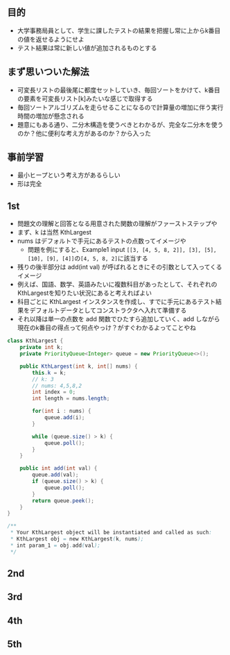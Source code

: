 ## 目的
- 大学事務局員として、学生に課したテストの結果を把握し常に上からk番目の値を返せるようにせよ
- テスト結果は常に新しい値が追加されるものとする

## まず思いついた解法
- 可変長リストの最後尾に都度セットしていき、毎回ソートをかけて、k番目の要素を可変長リスト[k]みたいな感じで取得する
- 毎回ソートアルゴリズムを走らせることになるので計算量の増加に伴う実行時間の増加が懸念される
- 題意にもある通り、二分木構造を使うべきとわかるが、完全な二分木を使うのか？他に便利な考え方があるのか？から入った

## 事前学習
- 最小ヒープという考え方があるらしい
- 形は完全

## 1st
- 問題文の理解と回答となる用意された関数の理解がファーストステップや
- まず、k は当然 KthLargest
- nums はデフォルトで手元にあるテストの点数ってイメージや
  - 問題を例にすると、Example1 input `[[3, [4, 5, 8, 2]], [3], [5], [10], [9], [4]]`の`[4, 5, 8, 2]`に該当する
- 残りの後半部分は add(int val) が呼ばれるときにその引数として入ってくるイメージ
- 例えば、国語、数学、英語みたいに複数科目があったとして、それぞれのKthLargestを知りたい状況にあると考えればよい
- 科目ごとに KthLargest インスタンスを作成し、すでに手元にあるテスト結果をデフォルトデータとしてコンストラクタへ入れて準備する
- それ以降は単一の点数を add 関数でひたすら追加していく、add しながら現在のk番目の得点って何点やっけ？がすぐわかるよってことやね
```java
class KthLargest {
    private int k;
    private PriorityQueue<Integer> queue = new PriorityQueue<>();

    public KthLargest(int k, int[] nums) {
        this.k = k;
        // k: 3
        // nums: 4,5,8,2
        int index = 0;
        int length = nums.length;

        for(int i : nums) {
            queue.add(i);
        }

        while (queue.size() > k) {
            queue.poll();
        }
    }

    public int add(int val) {
        queue.add(val);
        if (queue.size() > k) {
            queue.poll();
        }
        return queue.peek();
    }
}

/**
 * Your KthLargest object will be instantiated and called as such:
 * KthLargest obj = new KthLargest(k, nums);
 * int param_1 = obj.add(val);
 */
```

## 2nd

## 3rd

## 4th

## 5th
